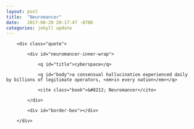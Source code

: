 ```yaml
---
layout: post
title:  "Neuromancer"
date:   2017-08-20 20:17:47 -0700
categories: jekyll update
---
```


<div id="neuromancer" class="quote-wrapper">

		<div class="quote">

			<div id="neuromancer-inner-wrap">

				<q id="title">cyberspace</q>

				<q id="body">a consensual hallucination experienced daily by billions of legitimate operators, <em>in every nation</em></q>

				<cite class="book">&#8212; Neuromancer</cite>

			</div>

			<div id="border-box"></div>

		</div>

</div>